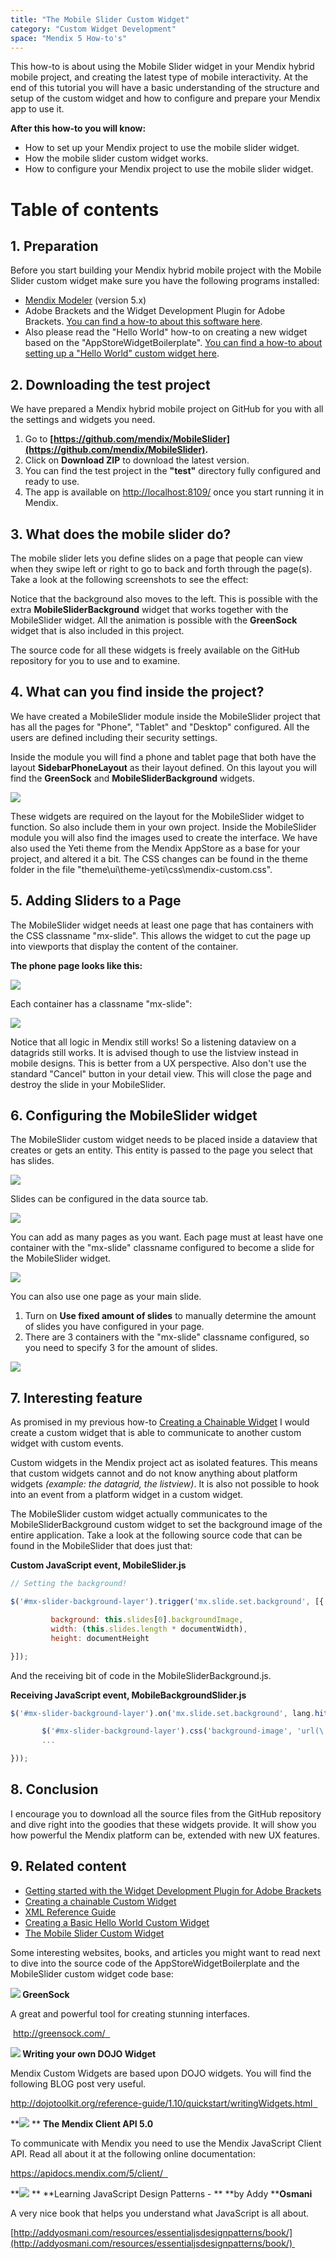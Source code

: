 ```yaml
---
title: "The Mobile Slider Custom Widget"
category: "Custom Widget Development"
space: "Mendix 5 How-to's"
---
```


This how-to is about using the Mobile Slider widget in your Mendix hybrid mobile project, and creating the latest type of mobile interactivity. At the end of this tutorial you will have a basic understanding of the structure and setup of the custom widget and how to configure and prepare your Mendix app to use it. 

**After this how-to you will know:**

*   How to set up your Mendix project to use the mobile slider widget.
*   How the mobile slider custom widget works.
*   How to configure your Mendix project to use the mobile slider widget.

# Table of contents

## 1. Preparation

Before you start building your Mendix hybrid mobile project with the Mobile Slider custom widget make sure you have the following programs installed:

*   [Mendix Modeler](https://appstore.home.mendix.com/link/modelers) (version 5.x)
*   Adobe Brackets and the Widget Development Plugin for Adobe Brackets. [You can find a how-to about this software here](Getting+started+with+the+Widget+Development+Plugin+for+Adobe+Brackets).
*   Also please read the "Hello World" how-to on creating a new widget based on the "AppStoreWidgetBoilerplate". [You can find a how-to about setting up a "Hello World" custom widget here](Creating+a+Basic+Hello+World+Custom+Widget).



## 2\. Downloading the test project

We have prepared a Mendix hybrid mobile project on GitHub for you with all the settings and widgets you need. 

1.  Go to **[https://github.com/mendix/MobileSlider](https://github.com/mendix/MobileSlider).**
2.  Click on **Download ZIP** to download the latest version.
3.  You can find the test project in the **"test"** directory fully configured and ready to use.
4.  The app is available on [http://localhost:8109/](http://localhost:8109/) once you start running it in Mendix.



## 3\. What does the mobile slider do?

The mobile slider lets you define slides on a page that people can view when they swipe left or right to go to back and forth through the page(s). Take a look at the following screenshots to see the effect:

Notice that the background also moves to the left. This is possible with the extra **MobileSliderBackground** widget that works together with the MobileSlider widget. All the animation is possible with the **GreenSock** widget that is also included in this project.

The source code for all these widgets is freely available on the GitHub repository for you to use and to examine. 



## 4\. What can you find inside the project?

We have created a MobileSlider module inside the MobileSlider project that has all the pages for "Phone", "Tablet" and "Desktop" configured. All the users are defined including their security settings.

Inside the module you will find a phone and tablet page that both have the layout **SidebarPhoneLayout** as their layout defined.
On this layout you will find the **GreenSock** and **MobileSliderBackground** widgets.

![](attachments/12878568/13402310.png)

These widgets are required on the layout for the MobileSlider widget to function. So also include them in your own project.
Inside the MobileSlider module you will also find the images used to create the interface. We have also used the Yeti theme from the Mendix AppStore as a base for your project, and altered it a bit. The CSS changes can be found in the theme folder in the file "theme\ui\theme-yeti\css\mendix-custom.css".



## 5\. Adding Sliders to a Page

The MobileSlider widget needs at least one page that has containers with the CSS classname "mx-slide".
This allows the widget to cut the page up into viewports that display the content of the container.

**The phone page looks like this:**

![](attachments/12878568/13402314.png)

Each container has a classname "mx-slide":

![](attachments/12878568/13402316.png)

Notice that all logic in Mendix still works! So a listening dataview on a datagrids still works. It is advised though to use the listview instead in mobile designs. This is better from a UX perspective. Also don't use the standard "Cancel" button in your detail view. This will close the page and destroy the slide in your MobileSlider.



## 6\. Configuring the MobileSlider widget

The MobileSlider custom widget needs to be placed inside a dataview that creates or gets an entity.
This entity is passed to the page you select that has slides. 

![](attachments/12878568/13402317.png)

Slides can be configured in the data source tab.

![](attachments/12878568/13402318.png)

You can add as many pages as you want. Each page must at least have one container with the "mx-slide" classname configured to become a slide for the MobileSlider widget.

![](attachments/12878568/13402319.png)

You can also use one page as your main slide.

1.  Turn on **Use fixed amount of slides** to manually determine the amount of slides you have configured in your page.
2.  There are 3 containers with the "mx-slide" classname configured, so you need to specify 3 for the amount of slides.

![](attachments/12878568/13402320.png)



## 7\. Interesting feature

As promised in my previous how-to [Creating a Chainable Widget](Creating+a+chainable+Custom+Widget) I would create a custom widget that is able to communicate to another custom widget with custom events. 

Custom widgets in the Mendix project act as isolated features. This means that custom widgets cannot and do not know anything about platform widgets _(example: the datagrid, the listview)_. It is also not possible to hook into an event from a platform widget in a custom widget.

The MobileSlider custom widget actually communicates to the MobileSliderBackground custom widget to set the background image of the entire application. Take a look at the following source code that can be found in the MobileSlider that does just that:

**Custom JavaScript event, MobileSlider.js**

```js
// Setting the background!

$('#mx-slider-background-layer').trigger('mx.slide.set.background', [{

         background: this.slides[0].backgroundImage,
         width: (this.slides.length * documentWidth),
         height: documentHeight

}]);
```

And the receiving bit of code in the MobileSliderBackground.js.

**Receiving JavaScript event, MobileBackgroundSlider.js**

```js
$('#mx-slider-background-layer').on('mx.slide.set.background', lang.hitch(this, function(event, data) {

       $('#mx-slider-background-layer').css('background-image', 'url(\'' + mx.appUrl + data.background + '\')');
       ...

}));
```

## 8\. Conclusion

I encourage you to download all the source files from the GitHub repository and dive right into the goodies that these widgets provide. It will show you how powerful the Mendix platform can be, extended with new UX features.



## 9\. Related content

*   [Getting started with the Widget Development Plugin for Adobe Brackets](Getting+started+with+the+Widget+Development+Plugin+for+Adobe+Brackets)
*   [Creating a chainable Custom Widget](Creating+a+chainable+Custom+Widget)
*   [XML Reference Guide](/refguide5/XML+Reference+Guide)
*   [Creating a Basic Hello World Custom Widget](Creating+a+Basic+Hello+World+Custom+Widget)
*   [The Mobile Slider Custom Widget](The+Mobile+Slider+Custom+Widget)

Some interesting websites, books, and articles you might want to read next to dive into the source code of the AppStoreWidgetBoilerplate and the MobileSlider custom widget code base:

**![](attachments/8785003/9273423.png) GreenSock**

A great and powerful tool for creating stunning interfaces.

 [http://greensock.com/
 ](http://greensock.com/)

**![](attachments/8785003/9273423.png) Writing your own DOJO Widget**

Mendix Custom Widgets are based upon DOJO widgets. You will find the following BLOG post very useful.

[http://dojotoolkit.org/reference-guide/1.10/quickstart/writingWidgets.html
 ](http://dojotoolkit.org/reference-guide/1.10/quickstart/writingWidgets.html)

**![](attachments/8785003/9273423.png) ** **The Mendix Client API 5.0**

To communicate with Mendix you need to use the Mendix JavaScript Client API. Read all about it at the following online documentation:

[https://apidocs.mendix.com/5/client/
 ](https://apidocs.mendix.com/5/client/)

**![](attachments/8785003/9273423.png) ** **Learning JavaScript Design Patterns - ** **by Addy ****Osmani**

A very nice book that helps you understand what JavaScript is all about.

[http://addyosmani.com/resources/essentialjsdesignpatterns/book/](http://addyosmani.com/resources/essentialjsdesignpatterns/book/) 
